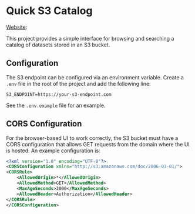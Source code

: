 # Quick S3 Catalog

[Website](https://theresilientcollective.github.io/quick_s3_catalog/): 

This project provides a simple interface for browsing and searching a catalog of datasets stored in an S3 bucket.

## Configuration

The S3 endpoint can be configured via an environment variable. Create a `.env` file in the root of the project and add the following line:

```
S3_ENDPOINT=https://your-s3-endpoint.com
```

See the `.env.example` file for an example.

## CORS Configuration

For the browser-based UI to work correctly, the S3 bucket must have a CORS configuration that allows GET requests from the domain where the UI is hosted. An example configuration is:

```xml
<?xml version="1.0" encoding="UTF-8"?>
<CORSConfiguration xmlns="http://s3.amazonaws.com/doc/2006-03-01/">
<CORSRule>
    <AllowedOrigin>*</AllowedOrigin>
    <AllowedMethod>GET</AllowedMethod>
    <MaxAgeSeconds>3000</MaxAgeSeconds>
    <AllowedHeader>Authorization</AllowedHeader>
</CORSRule>
</CORSConfiguration>
```
